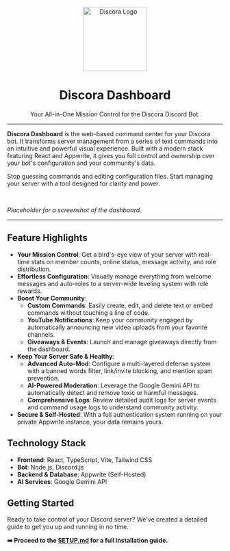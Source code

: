 
<div align="center">
  <img src="https://raw.githubusercontent.com/nakumi/Discora-next/master/public/logo.png" alt="Discora Logo" width="150">
  <h1 align="center">Discora Dashboard</h1>
  <p align="center">
    Your All-in-One Mission Control for the Discora Discord Bot.
  </p>
</div>

---

**Discora Dashboard** is the web-based command center for your Discora bot. It transforms server management from a series of text commands into an intuitive and powerful visual experience. Built with a modern stack featuring React and Appwrite, it gives you full control and ownership over your bot's configuration and your community's data.

Stop guessing commands and editing configuration files. Start managing your server with a tool designed for clarity and power.

<br/>

*Placeholder for a screenshot of the dashboard.*
<!-- ![Discora Dashboard Screenshot](link-to-your-screenshot.png) -->

---

## Feature Highlights

- **Your Mission Control**: Get a bird's-eye view of your server with real-time stats on member counts, online status, message activity, and role distribution.
- **Effortless Configuration**: Visually manage everything from welcome messages and auto-roles to a server-wide leveling system with role rewards.
- **Boost Your Community**:
    - **Custom Commands**: Easily create, edit, and delete text or embed commands without touching a line of code.
    - **YouTube Notifications**: Keep your community engaged by automatically announcing new video uploads from your favorite channels.
    - **Giveaways & Events**: Launch and manage giveaways directly from the dashboard.
- **Keep Your Server Safe & Healthy**:
    - **Advanced Auto-Mod**: Configure a multi-layered defense system with a banned words filter, link/invite blocking, and mention spam prevention.
    - **AI-Powered Moderation**: Leverage the Google Gemini API to automatically detect and remove toxic or harmful messages.
    - **Comprehensive Logs**: Review detailed audit logs for server events and command usage logs to understand community activity.
- **Secure & Self-Hosted**: With a full authentication system running on your private Appwrite instance, your data remains yours.

## Technology Stack

- **Frontend**: React, TypeScript, Vite, Tailwind CSS
- **Bot**: Node.js, Discord.js
- **Backend & Database**: Appwrite (Self-Hosted)
- **AI Services**: Google Gemini API

## Getting Started

Ready to take control of your Discord server? We've created a detailed guide to get you up and running in no time.

**➡️ Proceed to the [SETUP.md](./SETUP.md) for a full installation guide.**
